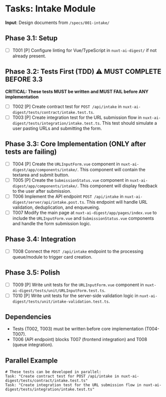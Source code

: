 # Tasks: Intake Module

**Input**: Design documents from `/specs/001-intake/`

## Phase 3.1: Setup
- [ ] T001 [P] Configure linting for Vue/TypeScript in `nuxt-ai-digest/` if not already present.

## Phase 3.2: Tests First (TDD) ⚠️ MUST COMPLETE BEFORE 3.3
**CRITICAL: These tests MUST be written and MUST FAIL before ANY implementation**
- [ ] T002 [P] Create contract test for `POST /api/intake` in `nuxt-ai-digest/tests/contract/intake.test.ts`.
- [ ] T003 [P] Create integration test for the URL submission flow in `nuxt-ai-digest/tests/integration/intake.test.ts`. This test should simulate a user pasting URLs and submitting the form.

## Phase 3.3: Core Implementation (ONLY after tests are failing)
- [ ] T004 [P] Create the `URLInputForm.vue` component in `nuxt-ai-digest/app/components/intake/`. This component will contain the textarea and submit button.
- [ ] T005 [P] Create the `SubmissionStatus.vue` component in `nuxt-ai-digest/app/components/intake/`. This component will display feedback to the user after submission.
- [ ] T006 Implement the API endpoint `POST /api/intake` in `nuxt-ai-digest/server/api/intake.post.ts`. This endpoint will handle URL validation, deduplication, and enqueueing.
- [ ] T007 Modify the main page at `nuxt-ai-digest/app/pages/index.vue` to include the `URLInputForm.vue` and `SubmissionStatus.vue` components and handle the form submission logic.

## Phase 3.4: Integration
- [ ] T008 Connect the `POST /api/intake` endpoint to the processing queue/module to trigger card creation.

## Phase 3.5: Polish
- [ ] T009 [P] Write unit tests for the `URLInputForm.vue` component in `nuxt-ai-digest/tests/unit/URLInputForm.test.ts`.
- [ ] T010 [P] Write unit tests for the server-side validation logic in `nuxt-ai-digest/tests/unit/intake-validation.test.ts`.

## Dependencies
- Tests (T002, T003) must be written before core implementation (T004-T007).
- T006 (API endpoint) blocks T007 (frontend integration) and T008 (queue integration).

## Parallel Example
```
# These tests can be developed in parallel:
Task: "Create contract test for POST /api/intake in nuxt-ai-digest/tests/contract/intake.test.ts"
Task: "Create integration test for the URL submission flow in nuxt-ai-digest/tests/integration/intake.test.ts"
```
